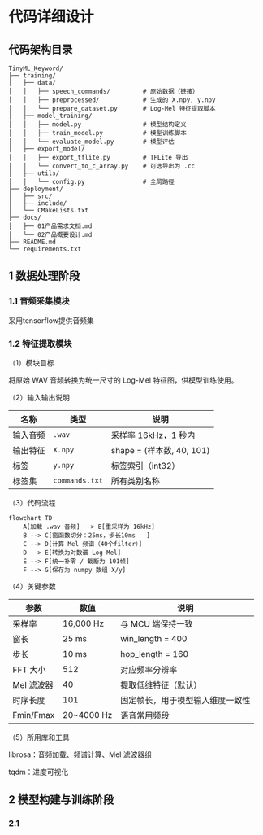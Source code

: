 # 代码详细设计

## 代码架构目录

```
TinyML_Keyword/
├── training/
│   ├── data/
│   │   ├── speech_commands/         # 原始数据（链接）
│   │   ├── preprocessed/            # 生成的 X.npy, y.npy
│   │   └── prepare_dataset.py       # Log-Mel 特征提取脚本
│   ├── model_training/
│   │   ├── model.py                 # 模型结构定义
│   │   ├── train_model.py           # 模型训练脚本
│   │   └── evaluate_model.py        # 模型评估
│   ├── export_model/
│   │   ├── export_tflite.py         # TFLite 导出
│   │   └── convert_to_c_array.py    # 可选导出为 .cc
│   ├── utils/
│   │   └── config.py                # 全局路径
├── deployment/
│   ├── src/
│   ├── include/
│   └── CMakeLists.txt
├── docs/
│   ├── 01产品需求文档.md
│   └── 02产品概要设计.md
├── README.md
└── requirements.txt
```


## 1 数据处理阶段

### 1.1 音频采集模块
采用tensorflow提供音频集

### 1.2 特征提取模块

（1）模块目标

将原始 WAV 音频转换为统一尺寸的 Log-Mel 特征图，供模型训练使用。

（2）输入输出说明

| 名称     | 类型           | 说明                      |
| -------- | -------------- | ------------------------- |
| 输入音频 | `.wav`         | 采样率 16kHz，1 秒内      |
| 输出特征 | `X.npy`        | shape = (样本数, 40, 101) |
| 标签     | `y.npy`        | 标签索引（int32）         |
| 标签集   | `commands.txt` | 所有类别名称              |

（3）代码流程

```mermaid
flowchart TD
    A[加载 .wav 音频] --> B[重采样为 16kHz]
    B --> C[窗函数切分：25ms，步长10ms   ]
    C --> D[计算 Mel 频谱（40个filter）]
    D --> E[转换为对数谱 Log-Mel]
    E --> F[统一补零 / 截断为 101帧]
    F --> G[保存为 numpy 数组 X/y]
```

（4）关键参数

| 参数       | 数值       | 说明                             |
| ---------- | ---------- | -------------------------------- |
| 采样率     | 16,000 Hz  | 与 MCU 端保持一致                |
| 窗长       | 25 ms      | win_length = 400                 |
| 步长       | 10 ms      | hop_length = 160                 |
| FFT 大小   | 512        | 对应频率分辨率                   |
| Mel 滤波器 | 40         | 提取低维特征（默认）             |
| 时序长度   | 101        | 固定帧长，用于模型输入维度一致性 |
| Fmin/Fmax  | 20~4000 Hz | 语音常用频段                     |

（5）所用库和工具

librosa：音频加载、频谱计算、Mel 滤波器组

tqdm：进度可视化

## 2 模型构建与训练阶段

### 2.1 

